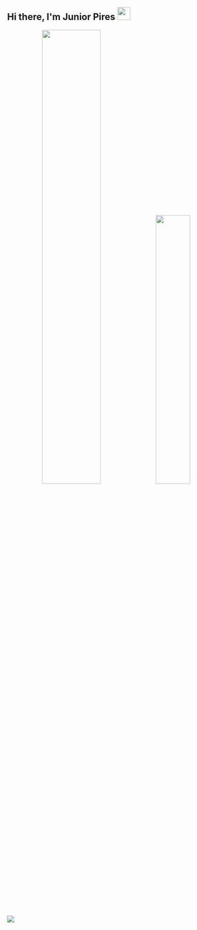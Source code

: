 ## Hi there, I'm Junior Pires <img src="https://emojis.slackmojis.com/emojis/images/1531849430/4246/blob-sunglasses.gif?1531849430" width="30"/> 

<p align="center">
  <img width="52%" src = "https://github-readme-stats.vercel.app/api?username=jpirees&show_icons=true&&hide=stars&theme=algolia&line_height=27">
  <img width="40%" src="https://github-readme-stats.vercel.app/api/top-langs/?username=jpirees&layout=compact&theme=algolia" />
</p>

##
<div> 
  <a href="https://www.linkedin.com/in/jpirees/" target="_blank"><img src="https://img.shields.io/badge/-LinkedIn-%230077B5?style=for-the-badge&logo=linkedin&logoColor=white"    target="_blank"></a> 
</div>
